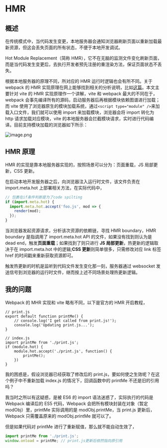# HMR

## 概述

在传统模式中，当代码发生变更，本地服务器会通知浏览器刷新页面以重新加载最新资源，但这会丢失页面的所有状态，不便于本地开发调试。

Hot Module Replacement（简称 HMR），它不在无脑的监测文件变化刷新页面，而是当代码发生变更后，去执行开发者预先注册的重渲染方法，保证页面状态不丢失。

根据本地服务器的原理不同，所对应的 HMR 运行时逻辑也会有所不同。关于 webpack 的 HMR 实现原理在网上能够找到相关的分析说明，比如[这篇](https://zhuanlan.zhihu.com/p/30669007)。本文主要针对 vite 的 HMR 实现原理作一个讲解，vite 和 webpack 最大的不同在于，webpack 会事先编译所有的源码，启动服务器后再根据模块依赖图谱进行加载；而 vite 使用了浏览器原生的模块加载系统，通过`<script type="module" />`来加载入口文件，我们就可以使用 import 来加载模块，浏览器会将 import 转化为 http 请求加载对应模块，vite 的本地服务器会拦截模块请求，实时进行代码编译。目前支持模块加载的浏览器如下所示：

![image.png](@images/1603073373210-f755024d-56dc-4b49-a32e-146dcd0fe086.png)

## HMR 原理

HMR 的实现是靠本地服务器实现的，按照场景可以分为：页面重载，JS 局部更新，CSS 更新。

在启动本地开发服务器之后，向浏览器注入运行时文件，该文件负责在 import.meta.hot 上部署相关方法，在实际代码中，

```javascript
// 包裹在if条件判断是为了code spilting
if (import.meta.hot) {
  import.meta.hot.accept('foo.js', mod => {
    render(mod);
  });
}
```

当浏览器发起资源请求，分析该次资源的依赖链，寻找 HMR boundary，HMR boundary 是指调用了 import.meta.hot API 的文件，如果没有找到则认为是 dead end，触发**页面重载**；如果找到了则只进行 **JS 局部更新**，热更新的逻辑取决于在 import.meta.hot 中的逻辑;**CSS 更新**则简单很多，只需修改对应 link 标签 href 的时间戳来重新获取资源即可。

触发热更新的时机是监听到代码文件发生变化那一刻，服务器通过 websocket 发送信号到浏览器的运行时文件，继而按上述不同场景处理热更新逻辑。

## 我的问题

Webpack 的 MHR 实现和 vite 略有不同，以下是官方的 HMR 开启教程，

```
// print.js
export default function printMe() {
    // console.log('I get called from print.js!');
    console.log('Updating print.js...');
}
```

```
// index.js
import printMe from './print.js';
if (module.hot) {
    module.hot.accept('./print.js', function() {
        printMe();
    })
}
```

我的困惑是，假设浏览器已经获取了修改后的 print.js，要如何使之生效呢？在这个例子中不重新加载 index.js 的情况下，回调函数中的 printMe 不还是旧的引用吗？

我当时之所以有这疑惑，是被 ES6 的 import 语法迷惑了，实际执行的代码是 Webpack 编译后的 ES5 代码，Webpack 会把所有模块封装在对象（暂定 modObj）里，printMe 实际调用的是 modObj.printMe，当 print.js 更新后，Webpack 只需覆盖原来的 modObj.printMe 就可以了。

但是如果代码对 printMe 进行了重新赋值，那么就不能自动生效了，

```javascript
import printMe from './print.js';
window.onload = printMe; // print.js更新后依然指向原引用
```
